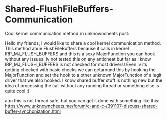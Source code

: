 # Shared-FlushFileBuffers-Communication
Cool kernel communication method.\n
unknowncheats post: 

Hello my friends, i would like to share a cool kernel communication method.
This method abue FlushFileBuffers because it calls in kernel IRP_MJ_FLUSH_BUFFERS and this is a sexy MajorFunction you can hook without any issues. Iv not tested this on any anticheat but far as i know IRP_MJ_FLUSH_BUFFERS is not checked for most drivers!
Even iv its getting checked with basic checks we can getaround this by hooking the MajorFunction and set the hook to a other unknown MajorFunction of a legit driver that we also hooked. 
I know shared buffer stuff is nothing new but the idea of processing the call without any running thread or something else is quite cool ;)

atm this is not thread safe, but you can get it done with something like this:
https://www.unknowncheats.me/forum/c-and-c-/391107-discuss-shared-buffer-synchonization.html

